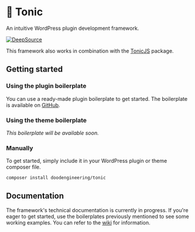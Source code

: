 # 🧊 Tonic

An intuitive WordPress plugin development framework.

[![DeepSource](https://deepsource.io/gh/doodengineering/tonic.svg/?label=active+issues&show_trend=true&token=CR7CQYPYC3yIczV8tPRDDLnT)](https://deepsource.io/gh/doodengineering/tonic/?ref=repository-badge)

This framework also works in combination with the [TonicJS](https://www.github.com/doodengineering/tonicjs) package.

## Getting started

### Using the plugin boilerplate

You can use a ready-made plugin boilerplate to get started. The boilerplate is available on [GitHub](https://github.com/doodengineering/tonic-plugin).

### Using the theme boilerplate

_This boilerplate will be available soon._

### Manually

To get started, simply include it in your WordPress plugin or theme composer file.

```sh
composer install doodengineering/tonic
```

## Documentation

The framework's technical documentation is currently in progress. If you're eager to get started, use the boilerplates previously mentioned to see some working examples. You can refer to the [wiki](https://github.com/doodengineering/tonic/wiki) for information.
